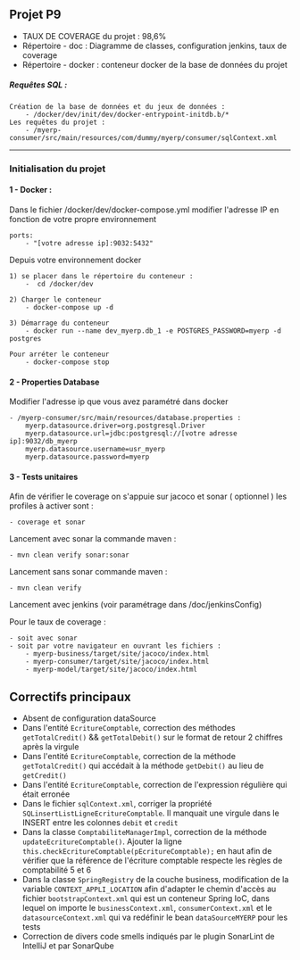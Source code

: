 ## Projet P9
* TAUX DE COVERAGE du projet : 98,6%
* Répertoire - doc : Diagramme de classes, configuration jenkins, taux de coverage
* Répertoire - docker : conteneur docker de la base de données du projet
##### Requêtes SQL :
    Création de la base de données et du jeux de données : 
        - /docker/dev/init/dev/docker-entrypoint-initdb.b/*
    Les requêtes du projet :
        - /myerp-consumer/src/main/resources/com/dummy/myerp/consumer/sqlContext.xml
---
### Initialisation du projet

#### 1 - Docker :
Dans le fichier /docker/dev/docker-compose.yml modifier l'adresse IP en fonction de votre propre environnement

    ports:
        - "[votre adresse ip]:9032:5432"

Depuis votre environnement docker
 
    1) se placer dans le répertoire du conteneur : 
        -  cd /docker/dev
        
    2) Charger le conteneur
        - docker-compose up -d
        
    3) Démarrage du conteneur
        - docker run --name dev_myerp.db_1 -e POSTGRES_PASSWORD=myerp -d postgres

    Pour arréter le conteneur
        - docker-compose stop

#### 2 - Properties Database
Modifier l'adresse ip que vous avez paramétré dans docker

    - /myerp-consumer/src/main/resources/database.properties :
        myerp.datasource.driver=org.postgresql.Driver
        myerp.datasource.url=jdbc:postgresql://[votre adresse ip]:9032/db_myerp
        myerp.datasource.username=usr_myerp
        myerp.datasource.password=myerp
        
#### 3 - Tests unitaires
Afin de vérifier le coverage on s'appuie sur jacoco et sonar ( optionnel )
les profiles à activer sont :
    
    - coverage et sonar
    
Lancement avec sonar la commande maven :

    - mvn clean verify sonar:sonar

Lancement sans sonar commande maven :

    - mvn clean verify

Lancement avec jenkins (voir paramétrage dans /doc/jenkinsConfig)

Pour le taux de coverage :

    - soit avec sonar
    - soit par votre navigateur en ouvrant les fichiers :
        - myerp-business/target/site/jacoco/index.html
        - myerp-consumer/target/site/jacoco/index.html
        - myerp-model/target/site/jacoco/index.html


## Correctifs principaux
*   Absent de configuration dataSource
*   Dans l'entité `EcritureComptable`, correction des méthodes `getTotalCredit()` && `getTotalDebit()` sur le format de retour 2 chiffres après la virgule
*   Dans l'entité `EcritureComptable`, correction de la méthode `getTotalCredit()` qui accédait à la méthode `getDebit()` au lieu de `getCredit()`
*   Dans l'entité `EcritureComptable`, correction de l'expression régulière qui était erronée
*   Dans le fichier `sqlContext.xml`, corriger la propriété `SQLinsertListLigneEcritureComptable`. Il manquait une virgule dans le INSERT entre les colonnes `debit` et `credit`
*   Dans la classe `ComptabiliteManagerImpl`, correction de la méthode `updateEcritureComptable()`. Ajouter la ligne `this.checkEcritureComptable(pEcritureComptable);` en haut afin de vérifier que la référence de l'écriture comptable respecte les règles de comptabilité 5 et 6
*   Dans la classe `SpringRegistry` de la couche business, modification de la variable `CONTEXT_APPLI_LOCATION` afin d'adapter le chemin d'accès au fichier `bootstrapContext.xml` qui est un conteneur Spring IoC, dans lequel on importe le `businessContext.xml`, `consumerContext.xml` et le `datasourceContext.xml` qui va redéfinir le bean `dataSourceMYERP` pour les tests
*   Correction de divers code smells indiqués par le plugin SonarLint de IntelliJ et par SonarQube
